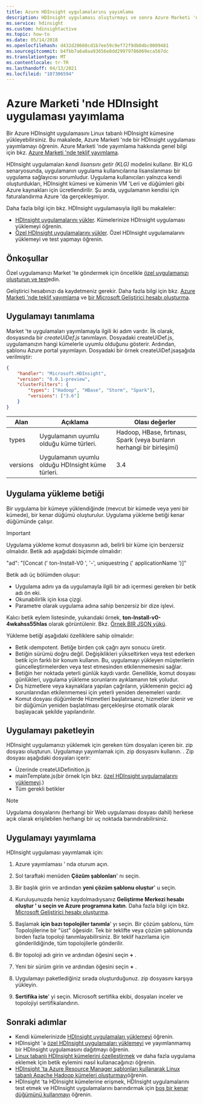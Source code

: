```yaml
---
title: Azure HDInsight uygulamalarını yayımlama
description: HDInsight uygulaması oluşturmayı ve sonra Azure Marketi 'nde yayımlamayı öğrenin.
ms.service: hdinsight
ms.custom: hdinsightactive
ms.topic: how-to
ms.date: 05/14/2018
ms.openlocfilehash: d432d20660cd1b7ee59c9ef72f9db04bc0009481
ms.sourcegitcommit: b4fbb7a6a0aa93656e8dd29979786069eca567dc
ms.translationtype: MT
ms.contentlocale: tr-TR
ms.lasthandoff: 04/13/2021
ms.locfileid: "107306594"
---
```

# <a name="publish-an-hdinsight-application-in-the-azure-marketplace"></a>Azure Marketi 'nde HDInsight uygulaması yayımlama
Bir Azure HDInsight uygulamasını Linux tabanlı HDInsight kümesine yükleyebilirsiniz. Bu makalede, Azure Marketi 'nde bir HDInsight uygulaması yayımlamayı öğrenin. Azure Marketi 'nde yayımlama hakkında genel bilgi için bkz. [Azure Marketi 'nde teklif yayımlama](../marketplace/overview.md).

HDInsight uygulamaları *kendi lisansını getir (KLG)* modelini kullanır. Bir KLG senaryosunda, uygulamanın uygulama kullanıcılarına lisanslanması bir uygulama sağlayıcısı sorumludur. Uygulama kullanıcıları yalnızca kendi oluşturdukları, HDInsight kümesi ve kümenin VM 'Leri ve düğümleri gibi Azure kaynakları için ücretlendirilir. Şu anda, uygulamanın kendisi için faturalandırma Azure 'da gerçekleşmiyor.

Daha fazla bilgi için bkz. HDInsight uygulamasıyla ilgili bu makaleler:

* [HDInsight uygulamalarını yükler](hdinsight-apps-install-applications.md). Kümelerinize HDInsight uygulaması yüklemeyi öğrenin.
* [Özel HDInsight uygulamalarını yükler](hdinsight-apps-install-custom-applications.md). Özel HDInsight uygulamalarını yüklemeyi ve test yapmayı öğrenin.

## <a name="prerequisites"></a>Önkoşullar
Özel uygulamanızı Market 'te göndermek için öncelikle [özel uygulamanızı oluşturun ve test](hdinsight-apps-install-custom-applications.md)edin.

Geliştirici hesabınızı da kaydetmeniz gerekir. Daha fazla bilgi için bkz. [Azure Marketi 'nde teklif yayımlama](../marketplace/overview.md) ve [bir Microsoft Geliştirici hesabı oluşturma](../marketplace/overview.md).

## <a name="define-the-application"></a>Uygulamayı tanımlama
Market 'te uygulamaları yayımlamayla ilgili iki adım vardır. İlk olarak, dosyasında bir *createUiDef.js* tanımlayın. Dosyadaki createUiDef.js, uygulamanızın hangi kümelerle uyumlu olduğunu gösterir. Ardından, şablonu Azure portal yayımlayın. Dosyadaki bir örnek createUiDef.jsaşağıda verilmiştir:

```json
{
    "handler": "Microsoft.HDInsight",
    "version": "0.0.1-preview",
    "clusterFilters": {
        "types": ["Hadoop", "HBase", "Storm", "Spark"],
        "versions": ["3.6"]
    }
}
```

| Alan | Açıklama | Olası değerler |
| --- | --- | --- |
| types |Uygulamanın uyumlu olduğu küme türleri. |Hadoop, HBase, fırtınası, Spark (veya bunların herhangi bir birleşimi) |
| versions |Uygulamanın uyumlu olduğu HDInsight küme türleri. |3.4 |

## <a name="application-installation-script"></a>Uygulama yükleme betiği
Bir uygulama bir kümeye yüklendiğinde (mevcut bir kümede veya yeni bir kümede), bir kenar düğümü oluşturulur. Uygulama yükleme betiği kenar düğümünde çalışır.

  > [!IMPORTANT]  
  > Uygulama yükleme komut dosyasının adı, belirli bir küme için benzersiz olmalıdır. Betik adı aşağıdaki biçimde olmalıdır:
  > 
  > "ad": "[Concat (' ton-Install-V0 ', '-', uniquestring (' applicationName ')]"
  > 
  > Betik adı üç bölümden oluşur:
  > 
  > * Uygulama adını ya da uygulamayla ilgili bir adı içermesi gereken bir betik adı ön eki.
  > * Okunabilirlik için kısa çizgi.
  > * Parametre olarak uygulama adına sahip benzersiz bir dize işlevi.
  > 
  > Kalıcı betik eylem listesinde, yukarıdaki örnek, **ton-Install-v0-4wkahss55hlas** olarak görüntülenir. Bkz. [Örnek BIR JSON yükü](https://raw.githubusercontent.com/hdinsight/Iaas-Applications/master/Hue/azuredeploy.json).
  > 

Yükleme betiği aşağıdaki özelliklere sahip olmalıdır:
* Betik ıdempotent. Betiğe birden çok çağrı aynı sonucu üretir.
* Betiğin sürümü doğru değil. Değişiklikleri yükseltirken veya test ederken betik için farklı bir konum kullanın. Bu, uygulamayı yükleyen müşterilerin güncelleştirmelerden veya test etmesinden etkilenmemesini sağlar. 
* Betiğin her noktada yeterli günlük kaydı vardır. Genellikle, komut dosyası günlükleri, uygulama yükleme sorunlarını ayıklamanın tek yoludur.
* Dış hizmetlere veya kaynaklara yapılan çağrıların, yüklemenin geçici ağ sorunlarından etkilenmemesi için yeterli yeniden denemeleri vardır.
* Komut dosyası düğümlerde Hizmetleri başlatırsanız, hizmetler izlenir ve bir düğümün yeniden başlatılması gerçekleşirse otomatik olarak başlayacak şekilde yapılandırılır.

## <a name="package-the-application"></a>Uygulamayı paketleyin
HDInsight uygulamanızı yüklemek için gereken tüm dosyaları içeren bir. zip dosyası oluşturun. Uygulamayı yayımlamak için. zip dosyasını kullanın. . Zip dosyası aşağıdaki dosyaları içerir:

* Üzerinde createUiDefinition.js
* mainTemplate.js(bir örnek Için bkz. [özel HDInsight uygulamalarını yüklemeyi](hdinsight-apps-install-custom-applications.md).)
* Tüm gerekli betikler

> [!NOTE]  
> Uygulama dosyalarını (herhangi bir Web uygulaması dosyası dahil) herkese açık olarak erişilebilen herhangi bir uç noktada barındırabilirsiniz.

## <a name="publish-the-application"></a>Uygulamayı yayımlama
HDInsight uygulaması yayımlamak için:

1. Azure yayımlaması ' nda oturum açın.

2. Sol taraftaki menüden **Çözüm şablonları**' nı seçin.
3. Bir başlık girin ve ardından **yeni çözüm şablonu oluştur**' u seçin.
4. Kuruluşunuzda henüz kaydolmadıysanız **Geliştirme Merkezi hesabı oluştur ' u seçin ve Azure programına katın**.  Daha fazla bilgi için bkz. [Microsoft Geliştirici hesabı oluşturma](../marketplace/overview.md).
5. Başlamak **için bazı topolojiler tanımla**' yı seçin. Bir çözüm şablonu, tüm Topolojilerine bir "üst" öğesidir. Tek bir teklifte veya çözüm şablonunda birden fazla topoloji tanımlayabilirsiniz. Bir teklif hazırlama için gönderildiğinde, tüm topolojilerle gönderilir. 
6. Bir topoloji adı girin ve ardından öğesini seçin **+** .
7. Yeni bir sürüm girin ve ardından öğesini seçin **+** .
8. Uygulamayı paketlediğiniz sırada oluşturduğunuz. zip dosyasını karşıya yükleyin.  
9. **Sertifika iste**' yi seçin. Microsoft sertifika ekibi, dosyaları inceler ve topolojiyi sertifikalandırın.

## <a name="next-steps"></a>Sonraki adımlar
* Kendi kümelerinizde [HDInsight uygulamaları yüklemeyi](hdinsight-apps-install-applications.md) öğrenin.
* HDInsight 'a [özel HDInsight uygulamaları yüklemeyi](hdinsight-apps-install-custom-applications.md) ve yayımlanmamış bir HDInsight uygulamasını dağıtmayı öğrenin.
* [Linux tabanlı HDInsight kümelerini özelleştirmek](hdinsight-hadoop-customize-cluster-linux.md) ve daha fazla uygulama eklemek Için betik eylemini nasıl kullanacağınızı öğrenin. 
* [HDInsight 'ta Azure Resource Manager şablonları kullanarak Linux tabanlı Apache Hadoop kümeleri oluşturmayı](hdinsight-hadoop-create-linux-clusters-arm-templates.md)öğrenin.
* HDInsight 'ta HDInsight kümelerine erişmek, HDInsight uygulamalarını test etmek ve HDInsight uygulamalarını barındırmak için [boş bir kenar düğümünü kullanmayı](hdinsight-apps-use-edge-node.md) öğrenin.
